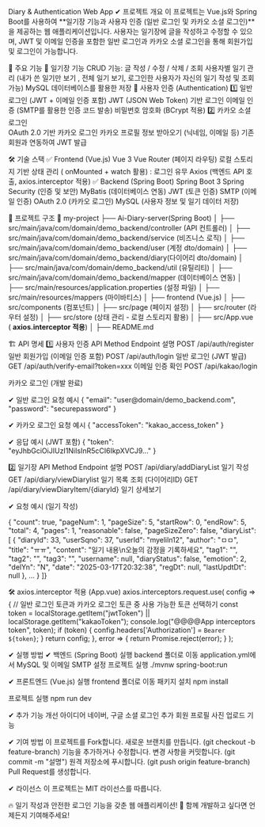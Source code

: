 Diary & Authentication Web App
✔ 프로젝트 개요
이 프로젝트는 Vue.js와 Spring Boot를 사용하여 **일기장 기능과 사용자 인증 (일반 로그인 및 카카오 소셜 로그인)**을 제공하는 웹 애플리케이션입니다. 사용자는 일기장에 글을 작성하고 수정할 수 있으며, JWT 및 이메일 인증을 포함한 일반 로그인과 카카오 소셜 로그인을 통해 회원가입 및 로그인이 가능합니다.

🚀 주요 기능
📒 일기장 기능
CRUD 기능: 글 작성 / 수정 / 삭제 / 조회
사용자별 일기 관리 (내가 쓴 일기만 보기 , 전체 일기 보기, 로그인한 사용자가 자신의 일기 작성 및 조회 가능)
MySQL 데이터베이스를 활용한 저장
🔐 사용자 인증 (Authentication)
1️⃣ 일반 로그인 (JWT + 이메일 인증 포함)
JWT (JSON Web Token) 기반 로그인
이메일 인증 (SMTP를 활용한 인증 코드 발송)
비밀번호 암호화 (BCrypt 적용)
2️⃣ 카카오 소셜 로그인  
OAuth 2.0 기반 카카오 로그인
카카오 프로필 정보 받아오기 (닉네임, 이메일 등)
기존 회원과 연동하여 JWT 발급

🛠 기술 스택
✅ Frontend (Vue.js)
Vue 3
Vue Router (페이지 라우팅)
로컬 스토리지 기반 상태 관리 ( onMounted + watch 활용) : 로그인 유무
Axios (백엔드 API 호출, axios.interceptor 적용)
✅ Backend (Spring Boot)
Spring Boot 3
Spring Security (인증 및 보안)
MyBatis (데이터베이스 연동)
JWT (토큰 인증)
SMTP (이메일 인증)
OAuth 2.0 (카카오 로그인)
MySQL (사용자 정보 및 일기 데이터 저장)

📂 프로젝트 구조
📁 my-project
 ├── Ai-Diary-server(Spring Boot)
 │    ├── src/main/java/com/domain/demo_backend/controller (API 컨트롤러)
 │    ├── src/main/java/com/domain/demo_backend/service (비즈니스 로직)
 │    ├── src/main/java/com/domain/demo_backend/user (계정 dto/domain)
 │    ├── src/main/java/com/domain/demo_backend/diary(다이어리 dto/domain)
 │    ├── src/main/java/com/domain/demo_backend/util (유틸리티)
 │    ├── src/main/java/com/domain/demo_backend/mapper (데이터베이스 연동)
 │    ├── src/main/resources/application.properties (설정 파일)
 │    ├── src/main/resources/mappers (마이바티스)
 │
 ├── frontend (Vue.js)
 │    ├── src/components (컴포넌트)
 │    ├── src/page (페이지 설정)
 │    ├── src/router (라우터 설정)
 │    ├── src/store (상태 관리 - 로컬 스토리지 활용)
 │    ├── src/App.vue ( **axios.interceptor 적용**)
 │
 ├── README.md
  
 
🏗️ API 명세
1️⃣ 사용자 인증 API
Method
Endpoint
설명
POST
/api/auth/register
일반 회원가입 (이메일 인증 포함)
POST
/api/auth/login
일반 로그인 (JWT 발급)
GET
/api/auth/verify-email?token=xxx
이메일 인증 확인
POST
/api/kakao/login


카카오 로그인 (개발 완료)

✔ 일반 로그인 요청 예시
{
  "email": "user@domain/demo_backend.com",
  "password": "securepassword"
}

✔ 카카오 로그인 요청 예시
{
  "accessToken": "kakao_access_token"
}

✔ 응답 예시 (JWT 포함)
{
  "token": "eyJhbGciOiJIUzI1NiIsInR5cCI6IkpXVCJ9..."
}


2️⃣ 일기장 API
Method
Endpoint
설명
POST
/api/diary/addDiaryList
일기 작성
GET
/api/diary/viewDiarylist
일기 목록 조회 (다이어리ID)
GET
/api/diary/viewDiaryItem/{diaryId}
일기 상세보기

✔ 요청 예시 (일기 작성)

{
  "count": true,
  "pageNum": 1,
  "pageSize": 5,
  "startRow": 0,
  "endRow": 5,
  "total": 4,
  "pages": 1,
  "reasonable": false,
  "pageSizeZero": false,
  "diaryList": [
    {
      "diaryId": 33,
      "userSqno": 37,
      "userId": "myeliln12",
      "author": "ㅁㅁ",
      "title": "ㅠㅠ",
      "content": "일기 내용\n오늘의 감정을 기록하세요",
      "tag1": "",
      "tag2": "",
      "tag3": "",
      "username": null,
      "diaryStatus": false,
      "emotion": 2,
      "delYn": "N",
      "date": "2025-03-17T20:32:38",
      "regDt": null,
      "lastUpdtDt": null
    },
…
  }
]}



🛠 axios.interceptor 적용 (App.vue)
axios.interceptors.request.use(
  config => {
    // 일반 로그인 토큰과 카카오 로그인 토큰 중 사용 가능한 토큰 선택하기
    const token = localStorage.getItem("jwtToken") || localStorage.getItem("kakaoToken");
    console.log("@@@@App interceptors token", token);
    if (token) {
      config.headers['Authorization'] = `Bearer ${token}`;
    }
    return config;
  },
  error => {
    return Promise.reject(error);
  }
);


✔ 실행 방법
✔ 백엔드 (Spring Boot) 실행
backend 폴더로 이동
application.yml에서 MySQL 및 이메일 SMTP 설정
프로젝트 실행
./mvnw spring-boot:run

✔ 프론트엔드 (Vue.js) 실행
frontend 폴더로 이동
패키지 설치
npm install

프로젝트 실행
npm run dev


✔ 추가 기능 개선 아이디어
네이버, 구글 소셜 로그인 추가
회원 프로필 사진 업로드 기능 

✔ 기여 방법
이 프로젝트를 Fork합니다.
새로운 브랜치를 만듭니다. (git checkout -b feature-branch)
기능을 추가하거나 수정합니다.
변경 사항을 커밋합니다. (git commit -m "설명")
원격 저장소에 푸시합니다. (git push origin feature-branch)
Pull Request를 생성합니다.

✔ 라이선스
이 프로젝트는 MIT 라이선스를 따릅니다.

🔥 일기 작성과 안전한 로그인 기능을 갖춘 웹 애플리케이션! 🙌 함께 개발하고 싶다면 언제든지 기여해주세요!

